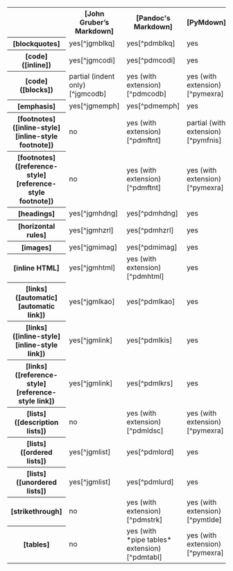 <table>
  <tr>
    <th></th>
    <th>[John Gruber’s<br>Markdown]</th>
    <th>[Pandoc's Markdown]</th>
    <th>[PyMdown]</th>
    <th>[Python-Markdown]</th>
  </tr>
  <tr>
    <th>[blockquotes]</th>
    <td class="yes">yes[^jgmblkq]</td>
    <td class="yes">yes[^pdmblkq]</td>
    <td class="yes">yes</td>
    <td class="yes">yes</td>
  </tr>
  <tr>
    <th>[code] ([inline])</th>
    <td class="yes">yes[^jgmcodi]</td>
    <td class="yes">yes[^pdmcodi]</td>
    <td class="yes">yes</td>
    <td class="yes">yes</td>
  </tr>
  <tr>
    <th>[code] ([blocks])</th>
    <td class="partial">partial (indent only)[^jgmcodb]</td>
    <td class="yes">yes (with extension)[^pdmcodb]</td>
    <td class="yes">yes (with extension)[^pymexra]</td>
    <td class="yes">yes (with extension)[^pyncodb]</td>
  </tr>
  <tr>
    <th>[emphasis]</th>
    <td class="yes">yes[^jgmemph]</td>
    <td class="yes">yes[^pdmemph]</td>
    <td class="yes">yes</td>
    <td class="yes">yes</td>
  </tr>
  <tr>
    <th>[footnotes] ([inline-style][inline-style footnote])</th>
    <td class="no">no</td>
    <td class="yes">yes (with extension)[^pdmftnt]</td>
    <td class="partial">partial (with extension)[^pymfnis]</td>
    <td class="no">no[^pynfnis]</td>
  </tr>
  <tr>
    <th>[footnotes] ([reference-style][reference-style footnote])</th>
    <td class="no">no</td>
    <td class="yes">yes (with extension)[^pdmftnt]</td>
    <td class="yes">yes (with extension)[^pymexra]</td>
    <td class="yes">yes (with extension)[^pynfnrs]</td>
  </tr>
  <tr>
    <th>[headings]</th>
    <td class="yes">yes[^jgmhdng]</td>
    <td class="yes">yes[^pdmhdng]</td>
    <td class="yes">yes</td>
    <td class="yes">yes</td>
  </tr>
  <tr>
    <th>[horizontal rules]</th>
    <td class="yes">yes[^jgmhzrl]</td>
    <td class="yes">yes[^pdmhzrl]</td>
    <td class="yes">yes</td>
    <td class="yes">yes</td>
  </tr>
  <tr>
    <th>[images]</th>
    <td class="yes">yes[^jgmimag]</td>
    <td class="yes">yes[^pdmimag]</td>
    <td class="yes">yes</td>
    <td class="yes">yes</td>
  </tr>
  <tr>
    <th>[inline HTML]</th>
    <td class="yes">yes[^jgmhtml]</td>
    <td class="yes">yes (with extension)[^pdmhtml]</td>
    <td class="yes">yes</td>
    <td class="yes">yes</td>
  </tr>
  <tr>
    <th>[links] ([automatic][automatic link])</th>
    <td class="yes">yes[^jgmlkao]</td>
    <td class="yes">yes[^pdmlkao]</td>
    <td class="yes">yes</td>
    <td class="yes">yes</td>
  </tr>
  <tr>
    <th>[links] ([inline-style][inline-style link])</th>
    <td class="yes">yes[^jgmlink]</td>
    <td class="yes">yes[^pdmlkis]</td>
    <td class="yes">yes</td>
    <td class="yes">yes</td>
  </tr>
  <tr>
    <th>[links] ([reference-style][reference-style link])</th>
    <td class="yes">yes[^jgmlink]</td>
    <td class="yes">yes[^pdmlkrs]</td>
    <td class="yes">yes</td>
    <td class="yes">yes</td>
  </tr>
  <tr>
    <th>[lists] ([description lists])</th>
    <td class="no">no</td>
    <td class="yes">yes (with extension)[^pdmldsc]</td>
    <td class="yes">yes (with extension)[^pymexra]</td>
    <td class="yes">yes (with extension)[^pynldsc]</td>
  </tr>
  <tr>
    <th>[lists] ([ordered lists])</th>
    <td class="yes">yes[^jgmlist]</td>
    <td class="yes">yes[^pdmlord]</td>
    <td class="yes">yes</td>
    <td class="yes">yes</td>
  </tr>
  <tr>
    <th>[lists] ([unordered lists])</th>
    <td class="yes">yes[^jgmlist]</td>
    <td class="yes">yes[^pdmlurd]</td>
    <td class="yes">yes</td>
    <td class="yes">yes</td>
  </tr>
  <tr>
    <th>[strikethrough]</th>
    <td class="no">no</td>
    <td class="yes">yes (with extension)[^pdmstrk]</td>
    <td class="yes">yes (with extension)[^pymtlde]</td>
    <td class="no">no</td>
  </tr>
  <tr>
    <th>[tables]</th>
    <td class="no">no</td>
    <td class="yes">yes (with<br>*pipe tables*<br>extension)[^pdmtabl]</td>
    <td class="yes">yes (with extension)[^pymexra]</td>
    <td class="yes">yes (with extension)[^pyntabl]</td>
  </tr>
</table>

[automatic link]: #alink
[blockquotes]: #blockquotes
[blocks]: #bcode
[code]: #code
[description lists]: #dlists
[emphasis]: #emphasis
[footnotes]: #footnotes
[headings]: #headings
[horizontal rules]: #hrule
[images]: #images
[inline]: #icode
[inline-style footnote]: #ifootnote
[inline-style link]: #ilink
[inline HTML]: #html
[links]: #links
[lists]: #lists
[ordered lists]: #olists
[reference-style footnote]: #rfootnote
[reference-style link]: #rlink
[strikethrough]: #strikethrough
[tables]: #tables
[unordered lists]: #ulists
[John Gruber’s<br>Markdown]: https://daringfireball.net/projects/markdown/syntax
[Pandoc's Markdown]: https://pandoc.org/MANUAL.html#pandocs-markdown
[PyMdown]: https://facelessuser.github.io/PyMdown/
[Python-Markdown]: https://python-markdown.github.io/
[^jgmblkq]: https://daringfireball.net/projects/markdown/syntax#blockquote
[^jgmcodi]: https://daringfireball.net/projects/markdown/syntax#code
[^jgmcodb]: https://daringfireball.net/projects/markdown/syntax#precode
[^jgmemph]: https://daringfireball.net/projects/markdown/syntax#em
[^jgmhdng]: https://daringfireball.net/projects/markdown/syntax#header
[^jgmhtml]: https://daringfireball.net/projects/markdown/syntax#html
[^jgmhzrl]: https://daringfireball.net/projects/markdown/syntax#hr
[^jgmimag]: https://daringfireball.net/projects/markdown/syntax#img
[^jgmlink]: https://daringfireball.net/projects/markdown/syntax#link
[^jgmlist]: https://daringfireball.net/projects/markdown/syntax#list
[^jgmlkao]: https://daringfireball.net/projects/markdown/syntax#autolink
[^pymexra]: https://facelessuser.github.io/pymdown-extensions/extensions/extra/
[^pymfnis]: Inline-style footnotes can be approximated using the [Caret extension](https://facelessuser.github.io/pymdown-extensions/extensions/caret/) to create numbered superscripts and an ordered list. Links between the superscript and footnote will not be available.
[^pymtlde]: https://facelessuser.github.io/pymdown-extensions/extensions/tilde/
[^pyncodb]: https://python-markdown.github.io/extensions/fenced_code_blocks/
[^pynfnis]: https://github.com/Python-Markdown/markdown/issues/658
[^pynfnrs]: https://python-markdown.github.io/extensions/footnotes/
[^pynldsc]: https://python-markdown.github.io/extensions/definition_lists/
[^pyntabl]: https://python-markdown.github.io/extensions/tables/
[^pdmblkq]: https://pandoc.org/MANUAL.html#block-quotations
[^pdmcodi]: https://pandoc.org/MANUAL.html#verbatim
[^pdmcodb]: https://pandoc.org/MANUAL.html#verbatim-code-blocks
[^pdmemph]: https://pandoc.org/MANUAL.html#emphasis
[^pdmftnt]: https://pandoc.org/MANUAL.html#footnotes
[^pdmhdng]: https://pandoc.org/MANUAL.html#headers
[^pdmhtml]: https://pandoc.org/MANUAL.html#raw-html
[^pdmhzrl]: https://pandoc.org/MANUAL.html#horizontal-rules
[^pdmimag]: https://pandoc.org/MANUAL.html#images
[^pdmldsc]: https://pandoc.org/MANUAL.html#definition-lists
[^pdmlkao]: https://pandoc.org/MANUAL.html#automatic-links
[^pdmlkis]: https://pandoc.org/MANUAL.html#inline-links
[^pdmlkrs]: https://pandoc.org/MANUAL.html#reference-links
[^pdmlord]: https://pandoc.org/MANUAL.html#ordered-lists
[^pdmlurd]: https://pandoc.org/MANUAL.html#bullet-lists
[^pdmstrk]: https://pandoc.org/MANUAL.html#strikeout
[^pdmtabl]: https://pandoc.org/MANUAL.html#tables

